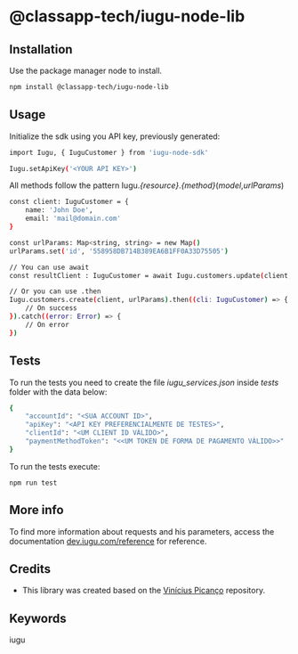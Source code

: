 # @classapp-tech/iugu-node-lib

## Installation
Use the package manager node to install.

```bash
npm install @classapp-tech/iugu-node-lib
```

## Usage
Initialize the sdk using you API key, previously generated:

```bash
import Iugu, { IuguCustomer } from 'iugu-node-sdk'

Iugu.setApiKey('<YOUR API KEY>')
```
All methods follow the pattern Iugu._{resource}_._{method}_(_model_,_urlParams_)

```bash
const client: IuguCustomer = {
    name: 'John Doe',
    email: 'mail@domain.com'
}

const urlParams: Map<string, string> = new Map()
urlParams.set('id', '558958DB714B389EA6B1FF0A33D75505')

// You can use await
const resultClient : IuguCustomer = await Iugu.customers.update(client, urlParams)

// Or you can use .then
Iugu.customers.create(client, urlParams).then((cli: IuguCustomer) => {
    // On success
}).catch((error: Error) => {
    // On error
})
```
## Tests
To run the tests you need to create the file _iugu\_services.json_ inside _tests_ folder with the data below:

```bash
{
    "accountId": "<SUA ACCOUNT ID>",
    "apiKey": "<API KEY PREFERENCIALMENTE DE TESTES>",
    "clientId": "<UM CLIENT ID VÁLIDO>",
    "paymentMethodToken": "<<UM TOKEN DE FORMA DE PAGAMENTO VÁLIDO>>"
}
```

To run the tests execute:

`npm run test`

## More info
To find more information about requests and his parameters, access the documentation [dev.iugu.com/reference](https://dev.iugu.com/reference) for reference.

## Credits
- This library was created based on the [Vinícius Picanço](https://github.com/V1pi) repository.

## Keywords
iugu